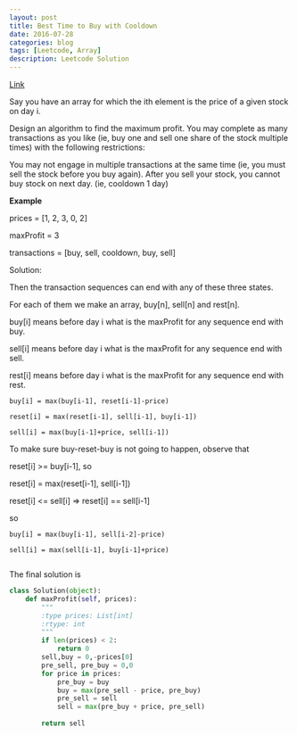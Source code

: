 ```yaml
---
layout: post
title: Best Time to Buy with Cooldown
date: 2016-07-28
categories: blog
tags: [Leetcode, Array]
description: Leetcode Solution
---
```



[Link](https://leetcode.com/problems/best-time-to-buy-and-sell-stock-with-cooldown/)


Say you have an array for which the ith element is the price of a given stock on day i.

Design an algorithm to find the maximum profit. You may complete as many transactions as you like (ie, buy one and sell one share of the stock multiple times) with the following restrictions:

You may not engage in multiple transactions at the same time (ie, you must sell the stock before you buy again).
After you sell your stock, you cannot buy stock on next day. (ie, cooldown 1 day)


**Example**



prices = [1, 2, 3, 0, 2]

maxProfit = 3

transactions = [buy, sell, cooldown, buy, sell]


Solution:

Then the transaction sequences can end with any of these three states.

For each of them we make an array, buy[n], sell[n] and rest[n].

buy[i] means before day i what is the maxProfit for any sequence end with buy.

sell[i] means before day i what is the maxProfit for any sequence end with sell.

rest[i] means before day i what is the maxProfit for any sequence end with rest.



```
buy[i] = max(buy[i-1], reset[i-1]-price)

reset[i] = max(reset[i-1], sell[i-1], buy[i-1])

sell[i] = max(buy[i-1]+price, sell[i-1])
```


To make sure buy-reset-buy is not going to happen, observe that

reset[i] >= buy[i-1], so

reset[i] = max(reset[i-1], sell[i-1])

reset[i] <= sell[i] => reset[i] == sell[i-1]

so

```
buy[i] = max(buy[i-1], sell[i-2]-price)

sell[i] = max(sell[i-1], buy[i-1]+price)


```

The final solution is 


```Python
class Solution(object):
    def maxProfit(self, prices):
        """
        :type prices: List[int]
        :rtype: int
        """
        if len(prices) < 2:
            return 0
        sell,buy = 0,-prices[0]
        pre_sell, pre_buy = 0,0
        for price in prices:
            pre_buy = buy
            buy = max(pre_sell - price, pre_buy)
            pre_sell = sell
            sell = max(pre_buy + price, pre_sell)
            
        return sell


```


